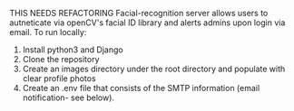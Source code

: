   THIS NEEDS REFACTORING
Facial-recognition server allows users to autneticate via openCV's facial ID library and alerts admins upon login via email.
To run locally:
1. Install python3 and Django
2. Clone the repository
3. Create an images directory under the root directory and populate with clear profile photos
4. Create an .env file that consists of the SMTP information (email notification- see below).
